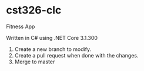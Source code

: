 # cst326-clc
Fitness App

Written in C# using .NET Core 3.1.300

1. Create a new branch to modify.
2. Create a pull request when done with the changes.
3. Merge to master
